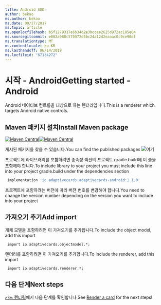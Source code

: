 ```yaml
---
title: Android SDK
author: bekao
ms.author: bekao
ms.date: 09/27/2017
ms.topic: article
ms.openlocfilehash: b5f1279317e6b34d2e3bccee2625d972ac185e04
ms.sourcegitcommit: e002a988c570072d5bc24a1242eaaac0c9ce90df
ms.translationtype: MT
ms.contentlocale: ko-KR
ms.lasthandoff: 06/14/2019
ms.locfileid: "67134272"
---
```

# <a name="getting-started---android"></a><span data-ttu-id="e742f-102">시작 - Android</span><span class="sxs-lookup"><span data-stu-id="e742f-102">Getting started - Android</span></span>

<span data-ttu-id="e742f-103">Android 네이티브 컨트롤을 대상으로 하는 렌더러입니다.</span><span class="sxs-lookup"><span data-stu-id="e742f-103">This is a renderer which targets Android native controls.</span></span>

## <a name="install-maven-package"></a><span data-ttu-id="e742f-104">Maven 패키지 설치</span><span class="sxs-lookup"><span data-stu-id="e742f-104">Install Maven package</span></span>

<span data-ttu-id="e742f-105">[![Maven Central](https://img.shields.io/maven-central/v/io.adaptivecards/adaptivecards-android.svg)](https://search.maven.org/#search%7Cga%7C1%7Ca%3A%22adaptivecards-android%22)</span><span class="sxs-lookup"><span data-stu-id="e742f-105">[![Maven Central](https://img.shields.io/maven-central/v/io.adaptivecards/adaptivecards-android.svg)](https://search.maven.org/#search%7Cga%7C1%7Ca%3A%22adaptivecards-android%22)</span></span>

<span data-ttu-id="e742f-106">게시된 패키지를 찾을 수 있습니다.</span><span class="sxs-lookup"><span data-stu-id="e742f-106">You can find the published packages</span></span> ![여기](https://search.maven.org/search?q=g:io.adaptivecards)

<span data-ttu-id="e742f-108">프로젝트에 라이브러리를 포함하려면 종속성 섹션의 프로젝트 gradle.build에 이 줄을 포함해야 합니다.</span><span class="sxs-lookup"><span data-stu-id="e742f-108">To include library to your project you must include this line into your project gradle.build under the dependencies section</span></span>

```build.gradle
 implementation 'io.adaptivecards:adaptivecards-android:1.1.0'
```
<span data-ttu-id="e742f-109">프로젝트에 포함하려는 버전에 따라 버전 번호를 변경해야 합니다.</span><span class="sxs-lookup"><span data-stu-id="e742f-109">You need to change the version number depending on the version you want to include into your project</span></span>

## <a name="add-import"></a><span data-ttu-id="e742f-110">가져오기 추기</span><span class="sxs-lookup"><span data-stu-id="e742f-110">Add import</span></span>

<span data-ttu-id="e742f-111">개체 모델을 포함하려면 이 가져오기를 추가합니다.</span><span class="sxs-lookup"><span data-stu-id="e742f-111">To include the object model, add this import</span></span>

```
 import io.adaptivecards.objectmodel.*;
```

<span data-ttu-id="e742f-112">렌더러를 포함하려면 이 가져오기를 추가합니다.</span><span class="sxs-lookup"><span data-stu-id="e742f-112">To include the renderer, add this import</span></span>

```
 import io.adaptivecards.renderer.*;
```

## <a name="next-steps"></a><span data-ttu-id="e742f-113">다음 단계</span><span class="sxs-lookup"><span data-stu-id="e742f-113">Next steps</span></span>

<span data-ttu-id="e742f-114">[카드 렌더링](render-a-card.md)에서 다음 단계를 확인합니다.</span><span class="sxs-lookup"><span data-stu-id="e742f-114">See [Render a card](render-a-card.md) for the next steps!</span></span>
